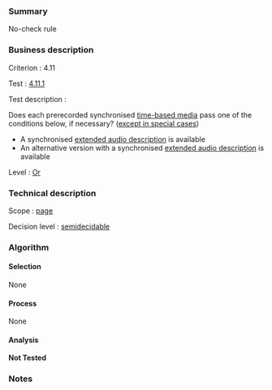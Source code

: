 ### Summary

No-check rule

### Business description

Criterion : 4.11

Test : [4.11.1](http://www.accessiweb.org/index.php/accessiweb-22-english-version.html#test-4-11-1)

Test description :

Does each prerecorded synchronised [time-based media](http://www.accessiweb.org/index.php/glossary-76.html#mMediaTemp) pass one of the conditions below, if necessary? ([except in special cases](http://www.accessiweb.org/index.php/glossary-76.html "Special cases for criterion 4.11"))

-   A synchronised [extended audio description](http://www.accessiweb.org/index.php/glossary-76.html#mAudioDescE) is available
-   An alternative version with a synchronised [extended audio description](http://www.accessiweb.org/index.php/glossary-76.html#mAudioDescE) is available

Level : [Or](/en/category/rules-design/accessiweb-11/level/or)

### Technical description

Scope : [page](/en/category/rules-design/accessiweb-11/scope/page)

Decision level :
[semidecidable](/en/category/rules-design/accessiweb-11/decision-level/semidecidable)

### Algorithm

#### Selection

None

#### Process

None

#### Analysis

**Not Tested**

### Notes


